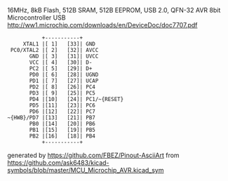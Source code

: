16MHz, 8kB Flash, 512B SRAM, 512B EEPROM, USB 2.0, QFN-32
AVR 8bit Microcontroller USB
http://ww1.microchip.com/downloads/en/DeviceDoc/doc7707.pdf


	           +-----------+
	     XTAL1 |[ 1]   [33]| GND
	 PC0/XTAL2 |[ 2]   [32]| AVCC
	       GND |[ 3]   [31]| UVCC
	       VCC |[ 4]   [30]| D-
	       PC2 |[ 5]   [29]| D+
	       PD0 |[ 6]   [28]| UGND
	       PD1 |[ 7]   [27]| UCAP
	       PD2 |[ 8]   [26]| PC4
	       PD3 |[ 9]   [25]| PC5
	       PD4 |[10]   [24]| PC1/~{RESET}
	       PD5 |[11]   [23]| PC6
	       PD6 |[12]   [22]| PC7
	~{HWB}/PD7 |[13]   [21]| PB7
	       PB0 |[14]   [20]| PB6
	       PB1 |[15]   [19]| PB5
	       PB2 |[16]   [18]| PB4
	           +-----------+


generated by https://github.com/FBEZ/Pinout-AsciiArt from https://github.com/ask6483/kicad-symbols/blob/master/MCU_Microchip_AVR.kicad_sym